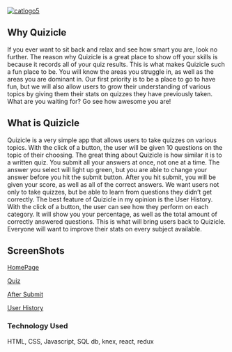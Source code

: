 [![catlogo5](https://cloud.githubusercontent.com/assets/25944411/26743052/54b724d2-47ae-11e7-9e1e-b0e6268aadfe.png)](https://still-cliffs-73963.herokuapp.com/)
## Why Quizicle
If you ever want to sit back and relax and see how smart you are, look no further. The reason why Quizicle is a great place to show off your skills is because it records all of your quiz results. This is what makes Quizicle such a fun place to be. You will know the areas you struggle in, as well as the areas you are dominant in. Our first priority is to be a place to go to have fun, but we will also allow users to grow their understanding of various topics by giving them their stats on quizzes they have previously taken. What are you waiting for? Go see how awesome you are!

## What is Quizicle
Quizicle is a very simple app that allows users to take quizzes on various topics. With the click of a button, the user will be given 10 questions on the topic of their choosing. The great thing about Quizicle is how similar it is to a written quiz. You submit all your answers at once, not one at a time. The answer you select will light up green, but you are able to change your answer before you hit the submit button. After you hit submit, you will be given your score, as well as all of the correct answers. We want users not only to take quizzes, but be able to learn from questions they didn’t get correctly. The best feature of Quizicle in my opinion is the User History. With the click of a button, the user can see how they perform on each category. It will show you your percentage, as well as the total amount of correctly answered questions. This is what will bring users back to Quizicle. Everyone will want to improve their stats on every subject available. 

## ScreenShots
[HomePage](https://gyazo.com/a7bea66f5b1e3c6c6534687900eed947)

[Quiz](https://gyazo.com/63d9860410364cb0de944a01be80e1b2)

[After Submit](https://gyazo.com/d53d06d5d19d2d7486c5fed1f08e55a8)

[User History](https://gyazo.com/b92f47e01a3635d9ebdfed8f9ca03b50)

### Technology Used
HTML, CSS, Javascript, SQL db, knex,  react, redux




